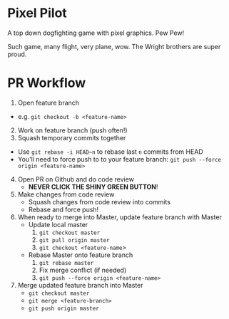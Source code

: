 # Pixel Pilot
A top down dogfighting game with pixel graphics. Pew Pew!

Such game, many flight, very plane, wow.
The Wright brothers are super proud.

# PR Workflow

1. Open feature branch
 * e.g. `git checkout -b <feature-name>`
2. Work on feature branch (push often!)
3. Squash temporary commits together
 * Use `git rebase -i HEAD~n` to rebase last `n` commits from HEAD
 * You'll need to force push to to your feature branch: `git push --force origin <feature-name>`
4. Open PR on Github and do code review
    * **NEVER CLICK THE SHINY GREEN BUTTON**!
5. Make changes from code review
    * Squash changes from code review into commits
    * Rebase and force push!
6. When ready to merge into Master, update feature branch with Master
    * Update local master
        1. `git checkout master`
        2. `git pull origin master`
        2. `git checkout <feature-name`>
    * Rebase Master onto feature branch
        1. `git rebase master`
        2. Fix merge conflict (if needed)
        3. `git push --force origin <feature-name>`
7. Merge updated feature branch into Master
    * `git checkout master`
    * `git merge <feature-branch>`
    * `git push origin master`
